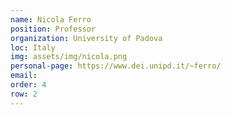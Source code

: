 ```yaml
---
name: Nicola Ferro
position: Professor
organization: University of Padova
loc: Italy
img: assets/img/nicola.png
personal-page: https://www.dei.unipd.it/~ferro/
email: 
order: 4
row: 2
---
```

